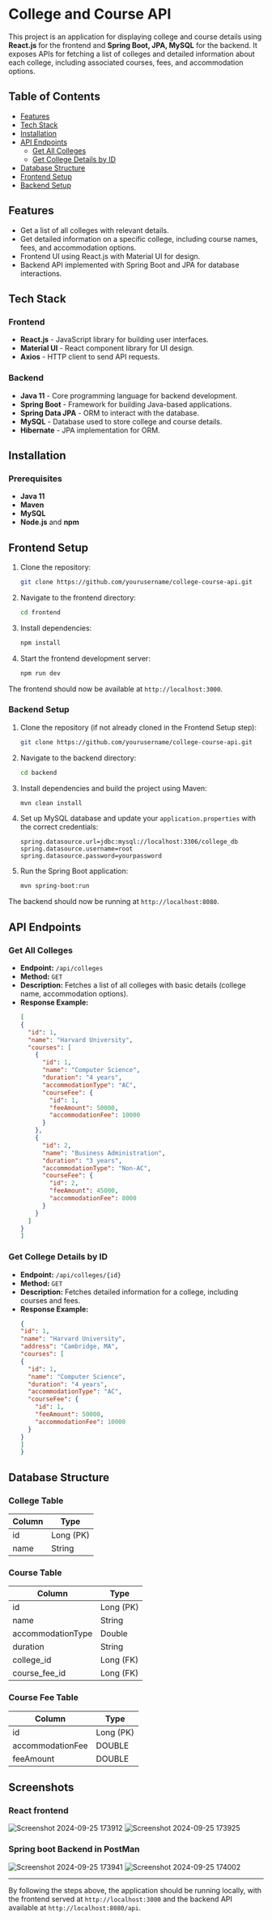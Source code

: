 # College and Course API

This project is an application for displaying college and course details using **React.js** for the frontend and **Spring Boot, JPA, MySQL** for the backend. It exposes APIs for fetching a list of colleges and detailed information about each college, including associated courses, fees, and accommodation options.

## Table of Contents
- [Features](#features)
- [Tech Stack](#tech-stack)
- [Installation](#installation)
- [API Endpoints](#api-endpoints)
  - [Get All Colleges](#get-all-colleges)
  - [Get College Details by ID](#get-college-details-by-id)
- [Database Structure](#database-structure)
- [Frontend Setup](#frontend-setup)
- [Backend Setup](#backend-setup)

## Features
- Get a list of all colleges with relevant details.
- Get detailed information on a specific college, including course names, fees, and accommodation options.
- Frontend UI using React.js with Material UI for design.
- Backend API implemented with Spring Boot and JPA for database interactions.

## Tech Stack

### Frontend
- **React.js** - JavaScript library for building user interfaces.
- **Material UI** - React component library for UI design.
- **Axios** - HTTP client to send API requests.

### Backend
- **Java 11** - Core programming language for backend development.
- **Spring Boot** - Framework for building Java-based applications.
- **Spring Data JPA** - ORM to interact with the database.
- **MySQL** - Database used to store college and course details.
- **Hibernate** - JPA implementation for ORM.
  
## Installation

### Prerequisites
- **Java 11**
- **Maven**
- **MySQL**
- **Node.js** and **npm**

## Frontend Setup

1. Clone the repository:
    ```bash
    git clone https://github.com/yourusername/college-course-api.git
    ```

2. Navigate to the frontend directory:
    ```bash
    cd frontend
    ```

3. Install dependencies:
    ```bash
    npm install
    ```

4. Start the frontend development server:
    ```bash
    npm run dev
    ```
    
The frontend should now be available at `http://localhost:3000`.


### Backend Setup

1. Clone the repository (if not already cloned in the Frontend Setup step):
    ```bash
    git clone https://github.com/yourusername/college-course-api.git
    ```

2. Navigate to the backend directory:
    ```bash
    cd backend
    ```

3. Install dependencies and build the project using Maven:
    ```bash
    mvn clean install
    ```

4. Set up MySQL database and update your `application.properties` with the correct credentials:
    ```properties
    spring.datasource.url=jdbc:mysql://localhost:3306/college_db
    spring.datasource.username=root
    spring.datasource.password=yourpassword
    ```

5. Run the Spring Boot application:
    ```bash
    mvn spring-boot:run
    ```

The backend should now be running at `http://localhost:8080`.


## API Endpoints

### Get All Colleges

- **Endpoint:** `/api/colleges`
- **Method:** `GET`
- **Description:** Fetches a list of all colleges with basic details (college name, accommodation options).
- **Response Example:**
  ```json
  [
  {
    "id": 1,
    "name": "Harvard University",
    "courses": [
      {
        "id": 1,
        "name": "Computer Science",
        "duration": "4 years",
        "accommodationType": "AC",
        "courseFee": {
          "id": 1,
          "feeAmount": 50000,
          "accommodationFee": 10000
        }
      },
      {
        "id": 2,
        "name": "Business Administration",
        "duration": "3 years",
        "accommodationType": "Non-AC",
        "courseFee": {
          "id": 2,
          "feeAmount": 45000,
          "accommodationFee": 8000
        }
      }
    ]
  }
  ]
  ```

### Get College Details by ID

- **Endpoint:** `/api/colleges/{id}`
- **Method:** `GET`
- **Description:** Fetches detailed information for a college, including courses and fees.
- **Response Example:**
    ```json
    {
  "id": 1,
  "name": "Harvard University",
  "address": "Cambridge, MA",
  "courses": [
    {
      "id": 1,
      "name": "Computer Science",
      "duration": "4 years",
      "accommodationType": "AC",
      "courseFee": {
        "id": 1,
        "feeAmount": 50000,
        "accommodationFee": 10000
      }
    }
  ]
  }
    ```

## Database Structure

### College Table
| Column         | Type          |
|----------------|---------------|
| id             | Long (PK)     |
| name           | String        |


### Course Table
| Column      | Type          |
|-------------|---------------|
| id          | Long (PK)     |
| name        | String        |
| accommodationType| Double        |
| duration    | String        |
| college_id  | Long (FK)     |
| course_fee_id | Long (FK)   |

### Course Fee Table
| Column      | Type          |
|-------------|---------------|
| id          | Long (PK)     |
| accommodationFee | DOUBLE   |
| feeAmount   | DOUBLE        |

## Screenshots

### React frontend
![Screenshot 2024-09-25 173912](https://github.com/user-attachments/assets/7ba79a6f-8983-4001-bb29-e3a51b2c01a4)
![Screenshot 2024-09-25 173925](https://github.com/user-attachments/assets/2636f60f-6a6e-4dca-a380-c1a950555375)

### Spring boot Backend in PostMan
![Screenshot 2024-09-25 173941](https://github.com/user-attachments/assets/9c4b54c4-9c78-40fb-b78b-ec6ec51f14b6)
![Screenshot 2024-09-25 174002](https://github.com/user-attachments/assets/c5f7b2ec-05a8-42ea-b1e1-ce4e678b5517)

---
By following the steps above, the application should be running locally, with the frontend served at `http://localhost:3000` and the backend API available at `http://localhost:8080/api`.
